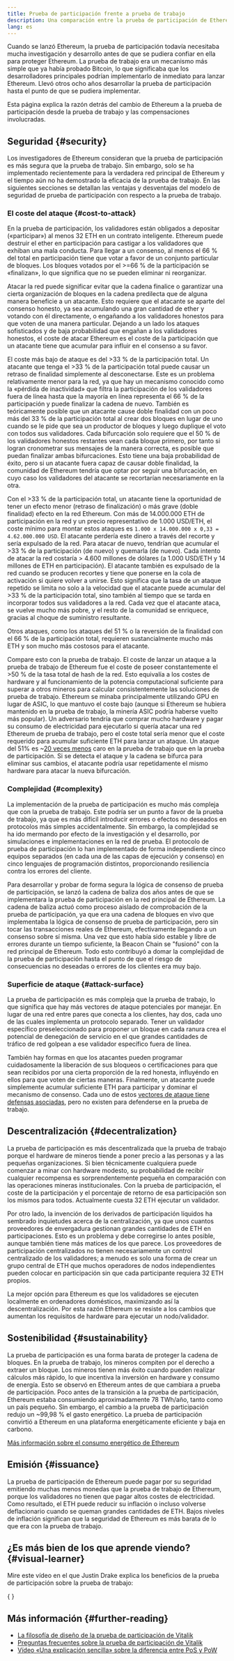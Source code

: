 ```yaml
---
title: Prueba de participación frente a prueba de trabajo
description: Una comparación entre la prueba de participación de Ethereum y el mecanismo de consenso basado en la prueba de trabajo.
lang: es
---
```


Cuando se lanzó Ethereum, la prueba de participación todavía necesitaba mucha investigación y desarrollo antes de que se pudiera confiar en ella para proteger Ethereum. La prueba de trabajo era un mecanismo más simple que ya había probado Bitcoin, lo que significaba que los desarrolladores principales podrían implementarlo de inmediato para lanzar Ethereum. Llevó otros ocho años desarrollar la prueba de participación hasta el punto de que se pudiera implementar.

Esta página explica la razón detrás del cambio de Ethereum a la prueba de participación desde la prueba de trabajo y las compensaciones involucradas.

## Seguridad \{#security}

Los investigadores de Ethereum consideran que la prueba de participación es más segura que la prueba de trabajo. Sin embargo, solo se ha implementado recientemente para la verdadera red principal de Ethereum y el tiempo aún no ha demostrado la eficacia de la prueba de trabajo. En las siguientes secciones se detallan las ventajas y desventajas del modelo de seguridad de prueba de participación con respecto a la prueba de trabajo.

### El coste del ataque \{#cost-to-attack}

En la prueba de participación, los validadores están obligados a depositar («participar») al menos 32 ETH en un contrato inteligente. Ethereum puede destruir el ether en participación para castigar a los validadores que exhiban una mala conducta. Para llegar a un consenso, al menos el 66 % del total en participación tiene que votar a favor de un conjunto particular de bloques. Los bloques votados por el >=66 % de la participación se «finalizan», lo que significa que no se pueden eliminar ni reorganizar.

Atacar la red puede significar evitar que la cadena finalice o garantizar una cierta organización de bloques en la cadena predilecta que de alguna manera beneficie a un atacante. Esto requiere que el atacante se aparte del consenso honesto, ya sea acumulando una gran cantidad de ether y votando con él directamente, o engañando a los validadores honestos para que voten de una manera particular. Dejando a un lado los ataques sofisticados y de baja probabilidad que engañan a los validadores honestos, el coste de atacar Ethereum es el coste de la participación que un atacante tiene que acumular para influir en el consenso a su favor.

El coste más bajo de ataque es del >33 % de la participación total. Un atacante que tenga el >33 % de la participación total puede causar un retraso de finalidad simplemente al desconectarse. Este es un problema relativamente menor para la red, ya que hay un mecanismo conocido como la «pérdida de inactividad» que filtra la participación de los validadores fuera de línea hasta que la mayoría en línea representa el 66 % de la participación y puede finalizar la cadena de nuevo. También es teóricamente posible que un atacante cause doble finalidad con un poco más del 33 % de la participación total al crear dos bloques en lugar de uno cuando se le pide que sea un productor de bloques y luego duplique el voto con todos sus validadores. Cada bifurcación solo requiere que el 50 % de los validadores honestos restantes vean cada bloque primero, por tanto si logran cronometrar sus mensajes de la manera correcta, es posible que puedan finalizar ambas bifurcaciones. Esto tiene una baja probabilidad de éxito, pero si un atacante fuera capaz de causar doble finalidad, la comunidad de Ethereum tendría que optar por seguir una bifurcación, en cuyo caso los validadores del atacante se recortarían necesariamente en la otra.

Con el >33 % de la participación total, un atacante tiene la oportunidad de tener un efecto menor (retraso de finalización) o más grave (doble finalidad) efecto en la red Ethereum. Con más de 14.000.000 ETH de participación en la red y un precio representativo de 1.000 USD/ETH, el coste mínimo para montar estos ataques es `1.000 x 14.000.000 x 0,33 = 4.62.000.000 USD`. El atacante perdería este dinero a través del recorte y sería expulsado de la red. Para atacar de nuevo, tendrían que acumular el >33 % de la participación (de nuevo) y quemarla (de nuevo). Cada intento de atacar la red costaría > 4.600 millones de dólares (a 1.000 USD/ETH y 14 millones de ETH en participación). El atacante también es expulsado de la red cuando se producen recortes y tiene que ponerse en la cola de activación si quiere volver a unirse. Esto significa que la tasa de un ataque repetido se limita no solo a la velocidad que el atacante puede acumular del >33 % de la participación total, sino también al tiempo que se tarda en incorporar todos sus validadores a la red. Cada vez que el atacante ataca, se vuelve mucho más pobre, y el resto de la comunidad se enriquece, gracias al choque de suministro resultante.

Otros ataques, como los ataques del 51 % o la reversión de la finalidad con el 66 % de la participación total, requieren sustancialmente mucho más ETH y son mucho más costosos para el atacante.

Compare esto con la prueba de trabajo. El coste de lanzar un ataque a la prueba de trabajo de Ethereum fue el coste de poseer constantemente el >50 % de la tasa total de hash de la red. Esto equivalía a los costes de hardware y al funcionamiento de la potencia computacional suficiente para superar a otros mineros para calcular consistentemente las soluciones de prueba de trabajo. Ethereum se minaba principalmente utilizando GPU en lugar de ASIC, lo que mantuvo el coste bajo (aunque si Ethereum se hubiera mantenido en la prueba de trabajo, la minería ASIC podría haberse vuelto más popular). Un adversario tendría que comprar mucho hardware y pagar su consumo de electricidad para ejecutarlo si quería atacar una red Ethereum de prueba de trabajo, pero el coste total sería menor que el coste requerido para acumular suficiente ETH para lanzar un ataque. Un ataque del 51% es ~[20 veces menos](https://youtu.be/1m12zgJ42dI?T=1562) caro en la prueba de trabajo que en la prueba de participación. Si se detecta el ataque y la cadena se bifurca para eliminar sus cambios, el atacante podría usar repetidamente el mismo hardware para atacar la nueva bifurcación.

### Complejidad \{#complexity}

La implementación de la prueba de participación es mucho más compleja que con la prueba de trabajo. Este podría ser un punto a favor de la prueba de trabajo, ya que es más difícil introducir errores o efectos no deseados en protocolos más simples accidentalmente. Sin embargo, la complejidad se ha ido mermando por efecto de la investigación y el desarrollo, por simulaciones e implementaciones en la red de prueba. El protocolo de prueba de participación lo han implementado de forma independiente cinco equipos separados (en cada una de las capas de ejecución y consenso) en cinco lenguajes de programación distintos, proporcionando resiliencia contra los errores del cliente.

Para desarrollar y probar de forma segura la lógica de consenso de prueba de participación, se lanzó la cadena de baliza dos años antes de que se implementara la prueba de participación en la red principal de Ethereum. La cadena de baliza actuó como proceso aislado de comprobación de la prueba de participación, ya que era una cadena de bloques en vivo que implementaba la lógica de consenso de prueba de participación, pero sin tocar las transacciones reales de Ethereum, efectivamente llegando a un consenso sobre sí misma. Una vez que esto había sido estable y libre de errores durante un tiempo suficiente, la Beacon Chain se "fusionó" con la red principal de Ethereum. Todo esto contribuyó a domar la complejidad de la prueba de participación hasta el punto de que el riesgo de consecuencias no deseadas o errores de los clientes era muy bajo.

### Superficie de ataque \{#attack-surface}

La prueba de participación es más compleja que la prueba de trabajo, lo que significa que hay más vectores de ataque potenciales por manejar. En lugar de una red entre pares que conecta a los clientes, hay dos, cada uno de las cuales implementa un protocolo separado. Tener un validador específico preseleccionado para proponer un bloque en cada ranura crea el potencial de denegación de servicio en el que grandes cantidades de tráfico de red golpean a ese validador específico fuera de línea.

También hay formas en que los atacantes pueden programar cuidadosamente la liberación de sus bloqueos o certificaciones para que sean recibidos por una cierta proporción de la red honesta, influyéndo en ellos para que voten de ciertas maneras. Finalmente, un atacante puede simplemente acumular suficiente ETH para participar y dominar el mecanismo de consenso. Cada uno de estos [vectores de ataque tiene defensas asociadas](/developers/docs/consensus-mechanisms/pos/attack-and-defense), pero no existen para defenderse en la prueba de trabajo.

## Descentralización \{#decentralization}

La prueba de participación es más descentralizada que la prueba de trabajo porque el hardware de mineros tiende a poner precio a las personas y a las pequeñas organizaciones. Si bien técnicamente cualquiera puede comenzar a minar con hardware modesto, su probabilidad de recibir cualquier recompensa es sorprendentemente pequeña en comparación con las operaciones mineras institucionales. Con la prueba de participación, el coste de la participación y el porcentaje de retorno de esa participación son los mismos para todos. Actualmente cuesta 32 ETH ejecutar un validador.

Por otro lado, la invención de los derivados de participación líquidos ha sembrado inquietudes acerca de la centralización, ya que unos cuantos proveedores de envergadura gestionan grandes cantidades de ETH en participaciones. Esto es un problema y debe corregirse lo antes posible, aunque también tiene más matices de los que parece. Los proveedores de participación centralizados no tienen necesariamente un control centralizado de los validadores; a menudo es solo una forma de crear un grupo central de ETH que muchos operadores de nodos independientes pueden colocar en participación sin que cada participante requiera 32 ETH propios.

La mejor opción para Ethereum es que los validadores se ejecuten localmente en ordenadores domésticos, maximizando así la descentralización. Por esta razón Ethereum se resiste a los cambios que aumentan los requisitos de hardware para ejecutar un nodo/validador.

## Sostenibilidad \{#sustainability}

La prueba de participación es una forma barata de proteger la cadena de bloques. En la prueba de trabajo, los mineros compiten por el derecho a extraer un bloque. Los mineros tienen más éxito cuando pueden realizar cálculos más rápido, lo que incentiva la inversión en hardware y consumo de energía. Esto se observó en Ethereum antes de que cambiara a prueba de participación. Poco antes de la transición a la prueba de participación, Ethereum estaba consumiendo aproximadamente 78 TWh/año, tanto como un país pequeño. Sin embargo, el cambio a la prueba de participación redujo un ~99,98 % el gasto energético. La prueba de participación convirtió a Ethereum en una plataforma energéticamente eficiente y baja en carbono.

[Más información sobre el consumo energético de Ethereum](/energy-consumption)

## Emisión \{#issuance}

La prueba de participación de Ethereum puede pagar por su seguridad emitiendo muchas menos monedas que la prueba de trabajo de Ethereum, porque los validadores no tienen que pagar altos costes de electricidad. Como resultado, el ETH puede reducir su inflación o incluso volverse deflacionario cuando se queman grandes cantidades de ETH. Bajos niveles de inflación significan que la seguridad de Ethereum es más barata de lo que era con la prueba de trabajo.

## ¿Es más bien de los que aprende viendo? \{#visual-learner}

Mire este vídeo en el que Justin Drake explica los beneficios de la prueba de participación sobre la prueba de trabajo:

{
	<YouTube id="1m12zgJ42dI" />
}

## Más información \{#further-reading}

- [La filosofía de diseño de la prueba de participación de Vitalik](https://medium.com/@VitalikButerin/a-proof-of-stake-design-philosophy-506585978d51)
- [Preguntas frecuentes sobre la prueba de participación de Vitalik](https://vitalik.eth.limo/general/2017/12/31/pos_faq.html#what-is-proof-of-stake)
- [Vídeo «Una explicación sencilla» sobre la diferencia entre PoS y PoW](https://www.youtube.com/watch?v=M3EFi_POhps)
